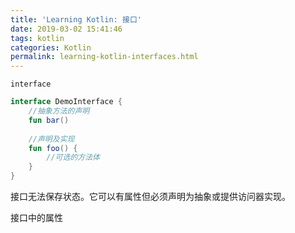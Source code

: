 ```yaml
---
title: 'Learning Kotlin: 接口'
date: 2019-03-02 15:41:46
tags: kotlin
categories: Kotlin
permalink: learning-kotlin-interfaces.html
---
```




`interface`

```kotlin
interface DemoInterface {
    //抽象方法的声明
    fun bar()
    
    //声明及实现
    fun foo() {
        //可选的方法体
    }
}
```



接口无法保存状态。它可以有属性但必须声明为抽象或提供访问器实现。



接口中的属性

